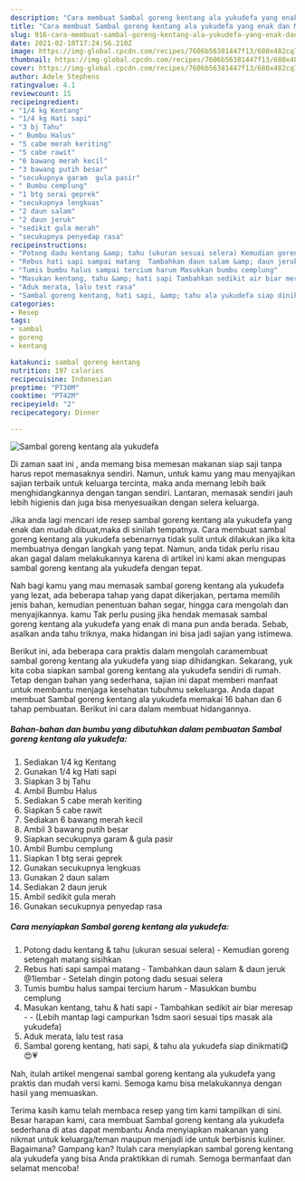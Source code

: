 ```yaml
---
description: "Cara membuat Sambal goreng kentang ala yukudefa yang enak dan Mudah Dibuat"
title: "Cara membuat Sambal goreng kentang ala yukudefa yang enak dan Mudah Dibuat"
slug: 916-cara-membuat-sambal-goreng-kentang-ala-yukudefa-yang-enak-dan-mudah-dibuat
date: 2021-02-10T17:24:56.210Z
image: https://img-global.cpcdn.com/recipes/7606b56381447f13/680x482cq70/sambal-goreng-kentang-ala-yukudefa-foto-resep-utama.jpg
thumbnail: https://img-global.cpcdn.com/recipes/7606b56381447f13/680x482cq70/sambal-goreng-kentang-ala-yukudefa-foto-resep-utama.jpg
cover: https://img-global.cpcdn.com/recipes/7606b56381447f13/680x482cq70/sambal-goreng-kentang-ala-yukudefa-foto-resep-utama.jpg
author: Adele Stephens
ratingvalue: 4.1
reviewcount: 15
recipeingredient:
- "1/4 kg Kentang"
- "1/4 kg Hati sapi"
- "3 bj Tahu"
- " Bumbu Halus"
- "5 cabe merah keriting"
- "5 cabe rawit"
- "6 bawang merah kecil"
- "3 bawang putih besar"
- "secukupnya garam  gula pasir"
- " Bumbu cemplung"
- "1 btg serai geprek"
- "secukupnya lengkuas"
- "2 daun salam"
- "2 daun jeruk"
- "sedikit gula merah"
- "secukupnya penyedap rasa"
recipeinstructions:
- "Potong dadu kentang &amp; tahu (ukuran sesuai selera) Kemudian goreng setengah matang sisihkan"
- "Rebus hati sapi sampai matang  Tambahkan daun salam &amp; daun jeruk @1lembar Setelah dingin potong dadu sesuai selera"
- "Tumis bumbu halus sampai tercium harum Masukkan bumbu cemplung"
- "Masukan kentang, tahu &amp; hati sapi Tambahkan sedikit air biar meresap  (Lebih mantap lagi campurkan 1sdm saori sesuai tips masak ala yukudefa)"
- "Aduk merata, lalu test rasa"
- "Sambal goreng kentang, hati sapi, &amp; tahu ala yukudefa siap dinikmati😋😍💗"
categories:
- Resep
tags:
- sambal
- goreng
- kentang

katakunci: sambal goreng kentang 
nutrition: 197 calories
recipecuisine: Indonesian
preptime: "PT30M"
cooktime: "PT42M"
recipeyield: "2"
recipecategory: Dinner

---
```



![Sambal goreng kentang ala yukudefa](https://img-global.cpcdn.com/recipes/7606b56381447f13/680x482cq70/sambal-goreng-kentang-ala-yukudefa-foto-resep-utama.jpg)

Di zaman  saat ini , anda memang bisa memesan makanan siap saji tanpa harus repot memasaknya sendiri. Namun, untuk kamu yang mau menyajikan sajian terbaik untuk keluarga tercinta, maka anda memang lebih baik menghidangkannya dengan tangan sendiri. Lantaran, memasak sendiri jauh lebih higienis dan juga bisa menyesuaikan dengan selera keluarga.

Jika anda lagi mencari ide resep sambal goreng kentang ala yukudefa yang enak dan mudah dibuat,maka di sinilah tempatnya. Cara membuat sambal goreng kentang ala yukudefa  sebenarnya tidak sulit untuk dilakukan jika kita membuatnya dengan langkah yang tepat. Namun, anda tidak perlu risau akan gagal dalam melakukannya 
karena di artikel ini kami akan mengupas sambal goreng kentang ala yukudefa dengan tepat.  



Nah bagi kamu yang mau memasak sambal goreng kentang ala yukudefa yang lezat, ada beberapa tahap yang dapat dikerjakan, pertama memilih jenis bahan, kemudian penentuan bahan segar, hingga cara mengolah dan menyajikannya. kamu Tak perlu pusing jika hendak memasak sambal goreng kentang ala yukudefa yang enak di mana pun anda berada. Sebab, asalkan anda  tahu triknya, maka hidangan ini bisa jadi sajian yang istimewa.

Berikut ini, ada beberapa cara praktis  dalam mengolah caramembuat sambal goreng kentang ala yukudefa yang siap dihidangkan. Sekarang, yuk kita coba siapkan sambal goreng kentang ala yukudefa sendiri di rumah. Tetap dengan bahan yang sederhana, sajian ini dapat memberi manfaat untuk membantu menjaga kesehatan tubuhmu sekeluarga. Anda dapat membuat Sambal goreng kentang ala yukudefa memakai 16 bahan dan 6 tahap pembuatan. Berikut ini cara dalam membuat hidangannya.

<!--inarticleads1-->

##### Bahan-bahan dan bumbu yang dibutuhkan dalam pembuatan Sambal goreng kentang ala yukudefa:

1. Sediakan 1/4 kg Kentang
1. Gunakan 1/4 kg Hati sapi
1. Siapkan 3 bj Tahu
1. Ambil  Bumbu Halus
1. Sediakan 5 cabe merah keriting
1. Siapkan 5 cabe rawit
1. Sediakan 6 bawang merah kecil
1. Ambil 3 bawang putih besar
1. Siapkan secukupnya garam &amp; gula pasir
1. Ambil  Bumbu cemplung
1. Siapkan 1 btg serai geprek
1. Gunakan secukupnya lengkuas
1. Gunakan 2 daun salam
1. Sediakan 2 daun jeruk
1. Ambil sedikit gula merah
1. Gunakan secukupnya penyedap rasa




<!--inarticleads2-->

##### Cara menyiapkan Sambal goreng kentang ala yukudefa:

1. Potong dadu kentang &amp; tahu (ukuran sesuai selera) - Kemudian goreng setengah matang sisihkan
1. Rebus hati sapi sampai matang  - Tambahkan daun salam &amp; daun jeruk @1lembar - Setelah dingin potong dadu sesuai selera
1. Tumis bumbu halus sampai tercium harum - Masukkan bumbu cemplung
1. Masukan kentang, tahu &amp; hati sapi - Tambahkan sedikit air biar meresap -  - (Lebih mantap lagi campurkan 1sdm saori sesuai tips masak ala yukudefa)
1. Aduk merata, lalu test rasa
1. Sambal goreng kentang, hati sapi, &amp; tahu ala yukudefa siap dinikmati😋😍💗




Nah, itulah artikel mengenai  sambal goreng kentang ala yukudefa  yang praktis dan mudah versi kami. Semoga kamu bisa melakukannya dengan hasil yang memuaskan. 

Terima kasih kamu telah membaca resep yang tim kami tampilkan di sini. Besar harapan kami, cara membuat  Sambal goreng kentang ala yukudefa sederhana di atas dapat membantu Anda menyiapkan makanan yang nikmat untuk keluarga/teman maupun menjadi ide untuk berbisnis kuliner. Bagaimana? Gampang kan? Itulah cara menyiapkan sambal goreng kentang ala yukudefa yang bisa Anda praktikkan di rumah. Semoga bermanfaat dan selamat mencoba!

